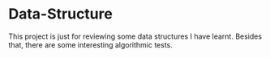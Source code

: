 # Data-Structure
This project is just for reviewing some data structures I have learnt. Besides that, there are some interesting algorithmic tests.
